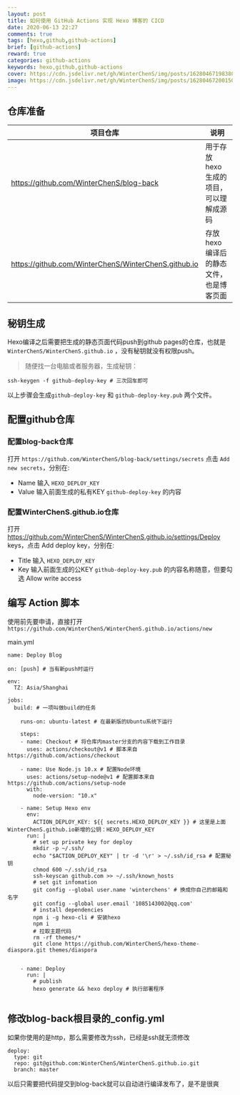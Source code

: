 ```yaml
---
layout: post
title: 如何使用 GitHub Actions 实现 Hexo 博客的 CICD
date: 2020-06-13 22:27
comments: true
tags: [hexo,github,github-actions]
brief: [github-actions]
reward: true
categories: github-actions
keywords: hexo,github,github-actions
cover: https://cdn.jsdelivr.net/gh/WinterChenS/img/posts/1628046719838076.jpg
image: https://cdn.jsdelivr.net/gh/WinterChenS/img/posts/1628046720015079.jpg
---
```



## 仓库准备


项目仓库 | 说明
---|---
https://github.com/WinterChenS/blog-back | 用于存放 hexo 生成的项目，可以理解成源码
https://github.com/WinterChenS/WinterChenS.github.io | 存放 hexo 编译后的静态文件，也是博客页面

## 秘钥生成

Hexo编译之后需要把生成的静态页面代码push到github pages的仓库，也就是 `WinterChenS/WinterChenS.github.io` ，没有秘钥就没有权限push。

> 随便找一台电脑或者服务器，生成秘钥：

```
ssh-keygen -f github-deploy-key # 三次回车即可
```

以上步骤会生成`github-deploy-key` 和 `github-deploy-key.pub` 两个文件。

## 配置github仓库

### 配置blog-back仓库

打开 `https://github.com/WinterChenS/blog-back/settings/secrets` 点击 `Add new secrets`，分别在:

- Name 输入 `HEXO_DEPLOY_KEY`
- Value 输入前面生成的私有KEY `github-deploy-key` 的内容

### 配置WinterChenS.github.io仓库

打开 https://github.com/WinterChenS/WinterChenS.github.io/settings/Deploy keys，点击 Add deploy key，分别在:

- Title 输入 `HEXO_DEPLOY_KEY`
- Key 输入前面生成的公KEY `github-deploy-key.pub` 的内容名称随意，但要勾选 Allow write access

## 编写 Action 脚本

使用前先要申请，直接打开`https://github.com/WinterChenS/WinterChenS.github.io/actions/new`

main.yml

```
name: Deploy Blog

on: [push] # 当有新push时运行

env:
  TZ: Asia/Shanghai

jobs:
  build: # 一项叫做build的任务

    runs-on: ubuntu-latest # 在最新版的Ubuntu系统下运行
    
    steps:
    - name: Checkout # 将仓库内master分支的内容下载到工作目录
      uses: actions/checkout@v1 # 脚本来自 https://github.com/actions/checkout
      
    - name: Use Node.js 10.x # 配置Node环境
      uses: actions/setup-node@v1 # 配置脚本来自 https://github.com/actions/setup-node
      with:
        node-version: "10.x"
    
    - name: Setup Hexo env
      env:
        ACTION_DEPLOY_KEY: ${{ secrets.HEXO_DEPLOY_KEY }} # 这里是上面WinterChenS.github.io新增的公钥：HEXO_DEPLOY_KEY
      run: |
        # set up private key for deploy
        mkdir -p ~/.ssh/
        echo "$ACTION_DEPLOY_KEY" | tr -d '\r' > ~/.ssh/id_rsa # 配置秘钥
        chmod 600 ~/.ssh/id_rsa
        ssh-keyscan github.com >> ~/.ssh/known_hosts
        # set git infomation
        git config --global user.name 'winterchens' # 换成你自己的邮箱和名字
        git config --global user.email '1085143002@qq.com'
        # install dependencies
        npm i -g hexo-cli # 安装hexo
        npm i
        # 拉取主题代码
        rm -rf themes/*
        git clone https://github.com/WinterChenS/hexo-theme-diaspora.git themes/diaspora
        
  
    - name: Deploy
      run: |
        # publish
        hexo generate && hexo deploy # 执行部署程序
        
```

## 修改blog-back根目录的_config.yml
如果你使用的是http，那么需要修改为ssh，已经是ssh就无须修改
```
deploy:
  type: git
  repo: git@github.com:WinterChenS/WinterChenS.github.io.git
  branch: master
```

以后只需要把代码提交到blog-back就可以自动进行编译发布了，是不是很爽

